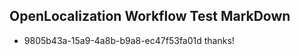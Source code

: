 ## OpenLocalization Workflow Test MarkDown
* 9805b43a-15a9-4a8b-b9a8-ec47f53fa01d 
thanks!<!--HONumber=Mar16_HO4-->

